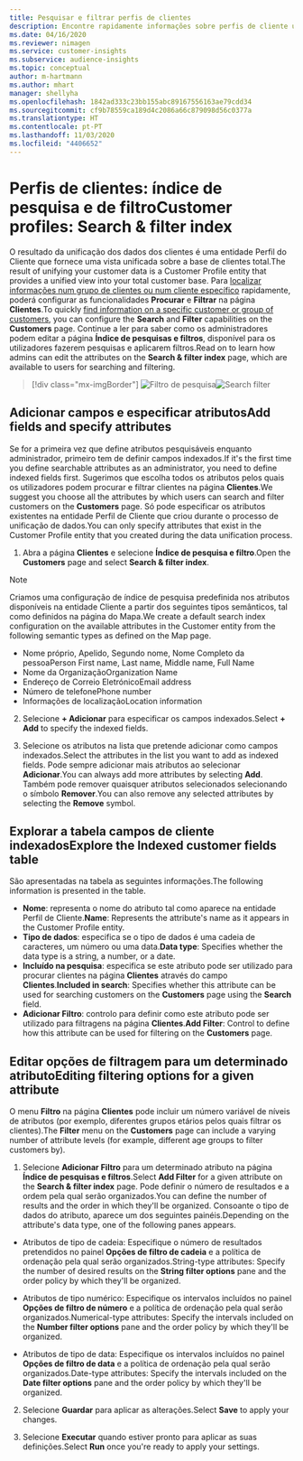 ```yaml
---
title: Pesquisar e filtrar perfis de clientes
description: Encontre rapidamente informações sobre perfis de cliente unificados e filtre por atributos especificados.
ms.date: 04/16/2020
ms.reviewer: nimagen
ms.service: customer-insights
ms.subservice: audience-insights
ms.topic: conceptual
author: m-hartmann
ms.author: mhart
manager: shellyha
ms.openlocfilehash: 1842ad333c23bb155abc89167556163ae79cdd34
ms.sourcegitcommit: cf9b78559ca189d4c2086a66c879098d56c0377a
ms.translationtype: HT
ms.contentlocale: pt-PT
ms.lasthandoff: 11/03/2020
ms.locfileid: "4406652"
---
```

# <a name="customer-profiles-search--filter-index"></a><span data-ttu-id="8cf16-103">Perfis de clientes: índice de pesquisa e de filtro</span><span class="sxs-lookup"><span data-stu-id="8cf16-103">Customer profiles: Search & filter index</span></span>

<span data-ttu-id="8cf16-104">O resultado da unificação dos dados dos clientes é uma entidade Perfil do Cliente que fornece uma vista unificada sobre a base de clientes total.</span><span class="sxs-lookup"><span data-stu-id="8cf16-104">The result of unifying your customer data is a Customer Profile entity that provides a unified view into your total customer base.</span></span> <span data-ttu-id="8cf16-105">Para [localizar informações num grupo de clientes ou num cliente específico](customer-profiles.md) rapidamente, poderá configurar as funcionalidades **Procurar** e **Filtrar** na página **Clientes**.</span><span class="sxs-lookup"><span data-stu-id="8cf16-105">To quickly [find information on a specific customer or group of customers](customer-profiles.md), you can configure the **Search** and **Filter** capabilities on the **Customers** page.</span></span> <span data-ttu-id="8cf16-106">Continue a ler para saber como os administradores podem editar a página **Índice de pesquisas e filtros**, disponível para os utilizadores fazerem pesquisas e aplicarem filtros.</span><span class="sxs-lookup"><span data-stu-id="8cf16-106">Read on to learn how admins can edit the attributes on the **Search & filter index** page, which are available to users for searching and filtering.</span></span>

> [!div class="mx-imgBorder"]
> <span data-ttu-id="8cf16-107">![Filtro de pesquisa](media/search-filter.png "Filtro de pesquisa")</span><span class="sxs-lookup"><span data-stu-id="8cf16-107">![Search filter](media/search-filter.png "Search filter")</span></span>

## <a name="add-fields-and-specify-attributes"></a><span data-ttu-id="8cf16-108">Adicionar campos e especificar atributos</span><span class="sxs-lookup"><span data-stu-id="8cf16-108">Add fields and specify attributes</span></span>

<span data-ttu-id="8cf16-109">Se for a primeira vez que define atributos pesquisáveis enquanto administrador, primeiro tem de definir campos indexados.</span><span class="sxs-lookup"><span data-stu-id="8cf16-109">If it's the first time you define searchable attributes as an administrator, you need to define indexed fields first.</span></span> <span data-ttu-id="8cf16-110">Sugerimos que escolha todos os atributos pelos quais os utilizadores podem procurar e filtrar clientes na página **Clientes**.</span><span class="sxs-lookup"><span data-stu-id="8cf16-110">We suggest you choose all the attributes by which users can search and filter customers on the **Customers** page.</span></span> <span data-ttu-id="8cf16-111">Só pode especificar os atributos existentes na entidade Perfil de Cliente que criou durante o processo de unificação de dados.</span><span class="sxs-lookup"><span data-stu-id="8cf16-111">You can only specify attributes that exist in the Customer Profile entity that you created during the data unification process.</span></span>

1. <span data-ttu-id="8cf16-112">Abra a página **Clientes** e selecione **Índice de pesquisa e filtro**.</span><span class="sxs-lookup"><span data-stu-id="8cf16-112">Open the **Customers** page and select **Search & filter index**.</span></span>

> [!NOTE]
> <span data-ttu-id="8cf16-113">Criamos uma configuração de índice de pesquisa predefinida nos atributos disponíveis na entidade Cliente a partir dos seguintes tipos semânticos, tal como definidos na página do Mapa.</span><span class="sxs-lookup"><span data-stu-id="8cf16-113">We create a default search index configuration on the available attributes in the Customer entity from the following semantic types as defined on the Map page.</span></span>
> - <span data-ttu-id="8cf16-114">Nome próprio, Apelido, Segundo nome, Nome Completo da pessoa</span><span class="sxs-lookup"><span data-stu-id="8cf16-114">Person First name, Last name, Middle name, Full Name</span></span>
> - <span data-ttu-id="8cf16-115">Nome da Organização</span><span class="sxs-lookup"><span data-stu-id="8cf16-115">Organization Name</span></span>
> - <span data-ttu-id="8cf16-116">Endereço de Correio Eletrónico</span><span class="sxs-lookup"><span data-stu-id="8cf16-116">Email address</span></span>
> - <span data-ttu-id="8cf16-117">Número de telefone</span><span class="sxs-lookup"><span data-stu-id="8cf16-117">Phone number</span></span>
> - <span data-ttu-id="8cf16-118">Informações de localização</span><span class="sxs-lookup"><span data-stu-id="8cf16-118">Location information</span></span>

2. <span data-ttu-id="8cf16-119">Selecione **+ Adicionar** para especificar os campos indexados.</span><span class="sxs-lookup"><span data-stu-id="8cf16-119">Select **+ Add** to specify the indexed fields.</span></span>

3. <span data-ttu-id="8cf16-120">Selecione os atributos na lista que pretende adicionar como campos indexados.</span><span class="sxs-lookup"><span data-stu-id="8cf16-120">Select the attributes in the list you want to add as indexed fields.</span></span> <span data-ttu-id="8cf16-121">Pode sempre adicionar mais atributos ao selecionar **Adicionar**.</span><span class="sxs-lookup"><span data-stu-id="8cf16-121">You can always add more attributes by selecting **Add**.</span></span> <span data-ttu-id="8cf16-122">Também pode remover quaisquer atributos selecionados selecionando o símbolo **Remover**.</span><span class="sxs-lookup"><span data-stu-id="8cf16-122">You can also remove any selected attributes by selecting the **Remove** symbol.</span></span>

## <a name="explore-the-indexed-customer-fields-table"></a><span data-ttu-id="8cf16-123">Explorar a tabela campos de cliente indexados</span><span class="sxs-lookup"><span data-stu-id="8cf16-123">Explore the Indexed customer fields table</span></span>

<span data-ttu-id="8cf16-124">São apresentadas na tabela as seguintes informações.</span><span class="sxs-lookup"><span data-stu-id="8cf16-124">The following information is presented in the table.</span></span>

- <span data-ttu-id="8cf16-125">**Nome**: representa o nome do atributo tal como aparece na entidade Perfil de Cliente.</span><span class="sxs-lookup"><span data-stu-id="8cf16-125">**Name**: Represents the attribute's name as it appears in the Customer Profile entity.</span></span>
- <span data-ttu-id="8cf16-126">**Tipo de dados**: especifica se o tipo de dados é uma cadeia de caracteres, um número ou uma data.</span><span class="sxs-lookup"><span data-stu-id="8cf16-126">**Data type**: Specifies whether the data type is a string, a number, or a date.</span></span>
- <span data-ttu-id="8cf16-127">**Incluído na pesquisa**: especifica se este atributo pode ser utilizado para procurar clientes na página **Clientes** através do campo **Clientes**.</span><span class="sxs-lookup"><span data-stu-id="8cf16-127">**Included in search**: Specifies whether this attribute can be used for searching customers on the **Customers** page using the **Search** field.</span></span>
- <span data-ttu-id="8cf16-128">**Adicionar Filtro**: controlo para definir como este atributo pode ser utilizado para filtragens na página **Clientes**.</span><span class="sxs-lookup"><span data-stu-id="8cf16-128">**Add Filter**: Control to define how this attribute can be used for filtering on the **Customers** page.</span></span>

## <a name="editing-filtering-options-for-a-given-attribute"></a><span data-ttu-id="8cf16-129">Editar opções de filtragem para um determinado atributo</span><span class="sxs-lookup"><span data-stu-id="8cf16-129">Editing filtering options for a given attribute</span></span>

<span data-ttu-id="8cf16-130">O menu **Filtro** na página **Clientes** pode incluir um número variável de níveis de atributos (por exemplo, diferentes grupos etários pelos quais filtrar os clientes).</span><span class="sxs-lookup"><span data-stu-id="8cf16-130">The **Filter** menu on the **Customers** page can include a varying number of attribute levels (for example, different age groups to filter customers by).</span></span>

1. <span data-ttu-id="8cf16-131">Selecione **Adicionar Filtro** para um determinado atributo na página **Índice de pesquisas e filtros**.</span><span class="sxs-lookup"><span data-stu-id="8cf16-131">Select **Add Filter** for a given attribute on the **Search & filter index** page.</span></span> <span data-ttu-id="8cf16-132">Pode definir o número de resultados e a ordem pela qual serão organizados.</span><span class="sxs-lookup"><span data-stu-id="8cf16-132">You can define the number of results and the order in which they'll be organized.</span></span> <span data-ttu-id="8cf16-133">Consoante o tipo de dados do atributo, aparece um dos seguintes painéis.</span><span class="sxs-lookup"><span data-stu-id="8cf16-133">Depending on the attribute's data type, one of the following panes appears.</span></span>

- <span data-ttu-id="8cf16-134">Atributos de tipo de cadeia: Especifique o número de resultados pretendidos no painel **Opções de filtro de cadeia** e a política de ordenação pela qual serão organizados.</span><span class="sxs-lookup"><span data-stu-id="8cf16-134">String-type attributes: Specify the number of desired results on the **String filter options** pane and the order policy by which they'll be organized.</span></span>

- <span data-ttu-id="8cf16-135">Atributos de tipo numérico: Especifique os intervalos incluídos no painel **Opções de filtro de número** e a política de ordenação pela qual serão organizados.</span><span class="sxs-lookup"><span data-stu-id="8cf16-135">Numerical-type attributes: Specify the intervals included on the **Number filter options** pane and the order policy by which they'll be organized.</span></span>

- <span data-ttu-id="8cf16-136">Atributos de tipo de data: Especifique os intervalos incluídos no painel **Opções de filtro de data** e a política de ordenação pela qual serão organizados.</span><span class="sxs-lookup"><span data-stu-id="8cf16-136">Date-type attributes:  Specify the intervals included on the **Date filter options** pane and the order policy by which they'll be organized.</span></span>

2. <span data-ttu-id="8cf16-137">Selecione **Guardar** para aplicar as alterações.</span><span class="sxs-lookup"><span data-stu-id="8cf16-137">Select **Save** to apply your changes.</span></span>

3. <span data-ttu-id="8cf16-138">Selecione **Executar** quando estiver pronto para aplicar as suas definições.</span><span class="sxs-lookup"><span data-stu-id="8cf16-138">Select **Run** once you're ready to apply your settings.</span></span>
